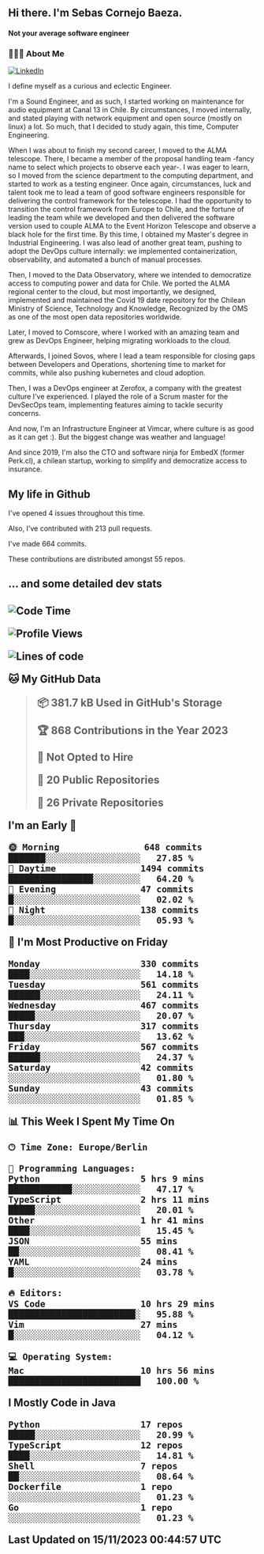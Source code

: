 <h2> Hi there.  I'm Sebas Cornejo Baeza.</h2>
<h4> Not your average software engineer</h4>
<h3> 👨🏻‍💻 About Me </h3>
<a href="http://linkedin.com/in/sebastian-cornejo-baeza/"><img alt="LinkedIn" src="https://img.shields.io/badge/Sebas%20Cornejo%20-informational?style=appveyor&logo=linkedin"></a>


I define myself as a curious and eclectic Engineer.

I'm a Sound Engineer, and as such, I started working on maintenance for audio equipment at Canal 13 in Chile.
By circumstances, I moved internally, and stated playing with network equipment and open source (mostly on linux) 
a lot. So much, that I decided to study again, this time, Computer Engineering.

When I was about to finish my second career, I moved to the ALMA telescope. There, I became a member of the proposal handling team
-fancy name to select which projects to observe each year-. 
I was eager to learn, so I moved from the science department to the computing department, and started to work as 
a testing engineer. Once again, circumstances, luck and talent took me to lead a team of good software engineers 
responsible for delivering the control framework for the telescope. I had the opportunity to transition the control framework from
Europe to Chile, and the fortune of leading the team while we developed and then delivered the software
version used to couple ALMA to the Event Horizon Telescope and observe a black hole for the first time.
By this time, I obtained my Master's degree in Industrial Engineering.
I was also lead of another great team, pushing to adopt the DevOps culture internally: we implemented containerization, observability, and automated a bunch of manual processes.

Then, I moved to the Data Observatory, where we intended to democratize access to computing power
and data for Chile. We ported the ALMA regional center to the cloud, but most importantly, we designed, implemented
and maintained the Covid 19 date repository for the Chilean Ministry of Science, Technology and Knowledge, Recognized by the OMS as one of the most open
data repositories worldwide.

Later, I moved to Comscore, where I worked with an amazing team and grew as DevOps Engineer, helping migrating workloads to the cloud.

Afterwards, I joined Sovos, where I lead a team responsible for closing gaps between Developers and Operations, shortening time to market for commits, while
also pushing kubernetes and cloud adoption.

Then, I was a DevOps engineer at Zerofox, a company with the greatest culture I've experienced. I played the role of a Scrum master for the DevSecOps team,
implementing features aiming to tackle security concerns.

And now, I'm an Infrastructure Engineer at Vimcar, where culture is as good as it can get :). But the biggest change was weather and language!
 
And since 2019, I'm also the CTO and software ninja for EmbedX (former Perk.cl), a chilean startup, working to simplify and democratize access to insurance.

<h2> My life in Github </h2>

I've opened 4 issues throughout this time.

Also, I've contributed with 213 pull requests.

I've made 664 commits.

These contributions are distributed amongst 55 repos.

<h2>... and some detailed dev stats<h2>

<!--START_SECTION:waka-->
![Code Time](http://img.shields.io/badge/Code%20Time-541%20hrs%2046%20mins-blue)

![Profile Views](http://img.shields.io/badge/Profile%20Views-0-blue)

![Lines of code](https://img.shields.io/badge/From%20Hello%20World%20I%27ve%20Written-970.1%20thousand%20lines%20of%20code-blue)

**🐱 My GitHub Data** 

> 📦 381.7 kB Used in GitHub's Storage 
 > 
> 🏆 868 Contributions in the Year 2023
 > 
> 🚫 Not Opted to Hire
 > 
> 📜 20 Public Repositories 
 > 
> 🔑 26 Private Repositories 
 > 
**I'm an Early 🐤** 

```text
🌞 Morning                648 commits         ███████░░░░░░░░░░░░░░░░░░   27.85 % 
🌆 Daytime                1494 commits        ████████████████░░░░░░░░░   64.20 % 
🌃 Evening                47 commits          █░░░░░░░░░░░░░░░░░░░░░░░░   02.02 % 
🌙 Night                  138 commits         █░░░░░░░░░░░░░░░░░░░░░░░░   05.93 % 
```
📅 **I'm Most Productive on Friday** 

```text
Monday                   330 commits         ████░░░░░░░░░░░░░░░░░░░░░   14.18 % 
Tuesday                  561 commits         ██████░░░░░░░░░░░░░░░░░░░   24.11 % 
Wednesday                467 commits         █████░░░░░░░░░░░░░░░░░░░░   20.07 % 
Thursday                 317 commits         ███░░░░░░░░░░░░░░░░░░░░░░   13.62 % 
Friday                   567 commits         ██████░░░░░░░░░░░░░░░░░░░   24.37 % 
Saturday                 42 commits          ░░░░░░░░░░░░░░░░░░░░░░░░░   01.80 % 
Sunday                   43 commits          ░░░░░░░░░░░░░░░░░░░░░░░░░   01.85 % 
```


📊 **This Week I Spent My Time On** 

```text
🕑︎ Time Zone: Europe/Berlin

💬 Programming Languages: 
Python                   5 hrs 9 mins        ████████████░░░░░░░░░░░░░   47.17 % 
TypeScript               2 hrs 11 mins       █████░░░░░░░░░░░░░░░░░░░░   20.01 % 
Other                    1 hr 41 mins        ████░░░░░░░░░░░░░░░░░░░░░   15.45 % 
JSON                     55 mins             ██░░░░░░░░░░░░░░░░░░░░░░░   08.41 % 
YAML                     24 mins             █░░░░░░░░░░░░░░░░░░░░░░░░   03.78 % 

🔥 Editors: 
VS Code                  10 hrs 29 mins      ████████████████████████░   95.88 % 
Vim                      27 mins             █░░░░░░░░░░░░░░░░░░░░░░░░   04.12 % 

💻 Operating System: 
Mac                      10 hrs 56 mins      █████████████████████████   100.00 % 
```

**I Mostly Code in Java** 

```text
Python                   17 repos            █████░░░░░░░░░░░░░░░░░░░░   20.99 % 
TypeScript               12 repos            ████░░░░░░░░░░░░░░░░░░░░░   14.81 % 
Shell                    7 repos             ██░░░░░░░░░░░░░░░░░░░░░░░   08.64 % 
Dockerfile               1 repo              ░░░░░░░░░░░░░░░░░░░░░░░░░   01.23 % 
Go                       1 repo              ░░░░░░░░░░░░░░░░░░░░░░░░░   01.23 % 
```




 Last Updated on 15/11/2023 00:44:57 UTC
<!--END_SECTION:waka-->
